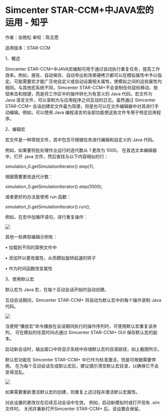 # Simcenter STAR-CCM+中JAVA宏的运用 - 知乎
作者：张艳松 审校：陈志愿

适用版本：STAR-CCM

1、概述

Simcenter STAR-CCM+中JAVA宏编制可用于通过自动执行重复任务，提高工作效率。例如，报告、自动保存、自动导出和场景硬拷贝都可以在模拟属性中予以指定。可能需要宏才能广泛地自定义或自动设置相关属性，使模拟之间的这些属性均相同。与其他宏系统不同，Simcenter STAR-CCM+不会录制任何鼠标移动、按钮单击和按键，而是将工作区中的操作转化为有意义的 Java 代码。宏文件为 Java 语言文件，可以录制为与应用程序之间互动的日志。虽然通过 Simcenter STAR-CCM+ 会话创建宏文件最为简便，但是也可以在文件编辑器中对其进行手动编辑。例如，可以使用 Java 编程语言的全部功能使这些文件专用于特定应用程序。

2、编辑宏

宏文件是一种常规文件，其中包含可根据任务进行编辑和自定义的 Java 代码。

例如，如果要将批处理作业运行的迭代数从 1 更改为 1000。 在首选文本编辑器中，打开 .java 文件，然后查找与以下内容相似的行：

simulation\_0.getSimulationIterator().step(1);

根据需要更改迭代计数：

simulation\_0.getSimulationIterator().step(1000);

或者更好的办法是使用 run 函数：

simulation\_0.getSimulationIterator().run();

例如，在宏中加循环语句，进行重复操作：

![](https://pic3.zhimg.com/v2-f1bf243ac59e89c50392bc4a5c79e812_b.jpg)

其他一些典型编辑示例有：

• 加载到不同的案例文件中

• 添加环以更改属性，从而模拟旋转起速的转子

• 作为时间函数改变属性

3、使用默认宏

默认宏为 Java 宏，在每个互动会话开始时自动创建。

互动会话期间，Simcenter STAR-CCM+ 将自动为默认宏中的每个操作录制 Java 代码。

![](https://pic4.zhimg.com/v2-f71dfe7fbccce536c3ba3b6919bdee47_b.jpg)

当使用“播放宏”命令播放在会话期间执行的操作序列时，可使用默认宏重复该序列。 可在模拟的任意时间点通过 Simcenter STAR-CCM+ GUI 保存默认宏的副本。

启动新会话时，输出窗口中将显示系统中存储默认宏的目录路径，如上截图所示。

默认宏功能在 Simcenter STAR-CCM+ 中已作为标准激活，但是可根据需要停用。 在为每个互动会话生成默认宏后，建议偶尔清空默认宏目录，以确保它不会变得混乱。

![](https://pic1.zhimg.com/v2-453170168fd731fbb7616574bbe0dbe4_b.jpg)

如果需要重新激活默认宏的创建，则重复上述过程并激活默认宏属性。

对此设置的更改仅在后续互动会话中生效。 例如，启动新模拟时或打开现有 .sim 文件时。 关闭并重新打开Simcenter STAR-CCM+ 后，该设置会保留。